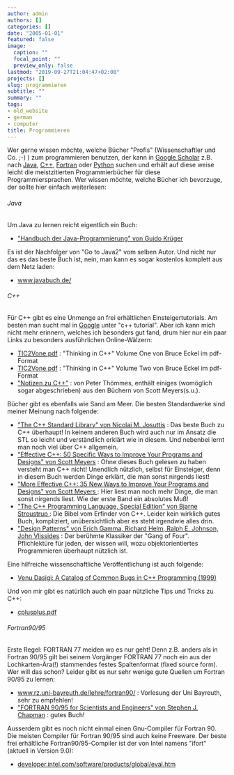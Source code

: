 ```yaml
---
author: admin
authors: []
categories: []
date: "2005-01-01"
featured: false
image:
  caption: ""
  focal_point: ""
  preview_only: false
lastmod: "2019-09-27T21:04:47+02:00"
projects: []
slug: programmieren
subtitle: ""
summary: ""
tags:
- old_website
- german
- computer
title: Programmieren
---
```

<p> Wer gerne wissen möchte, welche Bücher "Profis" (Wissenschaftler und Co. ;-) ) zum 
programmieren benutzen, der kann in <a href="http://scholar.google.com/" >Google Scholar</a> z.B. nach 
<a href="http://scholar.google.com/scholar?q=Java&amp;amp;hl=en&amp;lr=&amp;btnG=Search" >Java</a>, 
<a href="http://scholar.google.com/scholar?q=C%2B%2B&amp;hl=en&amp;lr=&amp;btnG=Search" >C++</a>, 
<a href="http://scholar.google.com/scholar?q=Fortran&amp;hl=en&amp;lr=&amp;btnG=Search" >Fortran</a> oder 
<a href="http://scholar.google.com/scholar?q=Python&amp;hl=en&amp;lr=&amp;btnG=Search" >Python</a> suchen 
und erhält auf diese weise leicht die meistzitierten Programmierbücher für diese Programmiersprachen. 
Wer wissen möchte, welche Bücher ich bevorzuge, der sollte hier einfach weiterlesen: </p>

<h6>Java</h6>
<p>Um Java zu lernen reicht eigentlich ein Buch:</p>
<ul>
<li><a href="http://www.amazon.de/exec/obidos/ASIN/3827322014/guidokruegerfreie/302-7208934-0117615">
"Handbuch der Java-Programmierung" von Guido Krüger</a></li>
</ul>
<p>Es ist der Nachfolger von "Go to Java2" vom selben Autor. Und nicht nur das es
das beste Buch ist, nein, man kann es sogar kostenlos komplett aus dem Netz
laden:</p>
<ul>
<li><a href="http://www.javabuch.de/">www.javabuch.de/</a></li>
</ul>

<h6>C++</h6>
<p>Für C++ gibt es eine Unmenge an frei erhältlichen Einsteigertutorials. Am
besten man sucht mal in <a href="http://www.google.de/">Google</a> unter "c++
tutorial". Aber ich kann mich nicht mehr erinnern, welches ich besonders gut 
fand, drum hier nur ein paar Links zu besonders ausführlichen Online-Wälzern:
</p>
<ul>
<li><a href="usefulthings/tic2vone.pdf">TIC2Vone.pdf</a> : "Thinking in C++" 
Volume One von Bruce Eckel im pdf-Format</li>
<li><a href="usefulthings/tic2vtwo.pdf">TIC2Vone.pdf</a> : "Thinking in C++" 
Volume Two von Bruce Eckel im pdf-Format</li> 
<li><a href="http://www.notes-about-cpp.com/book.html">"Notizen zu C++"</a> : von Peter
Thömmes, enthält einiges (womöglich sogar abgeschrieben) aus den Büchern von
Scott Meyers(s.u.).</li>
</ul>

<p> Bücher gibt es ebenfalls wie Sand am Meer. Die besten Standardwerke 
sind meiner Meinung nach folgende:</p>

<ul>
<li><a href="http://www.amazon.de/exec/obidos/ASIN/0201379260/
qid=1077834223/sr=2-5/ref=sr_aps_prod_5_2/302-5723593-8228013">
"The C++ Standard Library" von Nicolai M. Josuttis</a> : Das beste Buch zu C++ 
überhaupt! In keinem anderen Buch wird auch nur im Ansatz die STL so leicht
und verständlich erklärt wie in diesem. Und nebenbei lernt man noch viel über
C++ allgemein.</li>
<li><a href="http://www.amazon.de/exec/obidos/ASIN/0201924889/
qid=1077835002/sr=2-1/ref=sr_2_11_1/302-5723593-8228013">
"Effective C++: 50 Specific Ways to Improve Your Programs and Designs"
von Scott Meyers</a> : Ohne dieses Buch gelesen zu haben versteht man C++
nicht! Unendlich nützlich, selbst für Einsteiger, denn in diesem Buch werden
Dinge erklärt, die man sonst nirgends liest!</li>
<li><a href="http://www.amazon.de/exec/obidos/ASIN/020163371X/
qid=1077835002/sr=2-2/ref=sr_2_11_2/302-5723593-8228013">
"More Effective C++: 35 New Ways to Improve Your Programs and Designs"
von Scott Meyers
</a> : Hier liest man noch mehr Dinge, die man sonst nirgends liest. Wie der
erste Band ein absolutes Muß!</li>
<li><a href="http://www.amazon.de/exec/obidos/ASIN/0201700735/
qid=1077835693/sr=2-2/ref=sr_2_3_2/302-5723593-8228013">
"The C++ Programming Language, Special Edition" von Bjarne Stroustrup
</a> : Die Bibel vom Erfinder von C++. Leider kein wirklich gutes Buch,
kompliziert, unübersichtlich aber es steht irgendwie alles drin.</li>
<li><a href="http://www.amazon.de/exec/obidos/ASIN/0201633612/
qid=1077835970/sr=2-1/ref=sr_2_11_1/302-5723593-8228013">
"Design Patterns" von Erich Gamma, Richard Helm, Ralph E. Johnson, John
Vlissides</a> : Der berühmte Klassiker der "Gang of Four". Pflichlektüre 
für jeden, der wissen will, wozu objektorientiertes Programmieren 
überhaupt nützlich ist.</li>
</ul>

<p> Eine hilfreiche wissenschaftliche Veröffentlichung ist auch folgende:</p>
<ul>
<li><a href="http://citeseer.ist.psu.edu/dasigi99catalog.html">Venu Dasigi: A Catalog of Common Bugs in C++ Programming (1999)</a>
</li>
</ul>

<p>Und von mir gibt es natürlich auch ein paar nützliche Tips und Tricks zu C++:</p>
<ul>
<li><a href="documents/cplusplus.pdf">cplusplus.pdf</a>
</li>
</ul>

<h6>Fortran90/95</h6>
<p>Erste Regel: FORTRAN 77 meiden wo es nur geht! Denn z.B. 
anders als in Fortran 90/95 gilt bei seinem Vorgänger FORTRAN 77 noch ein aus
der Lochkarten-Ära(!) stammendes festes Spaltenformat (fixed source form).
Wer will das schon? Leider gibt es nur sehr wenige gute Quellen um Fortran 90/95 zu lernen:</p>
<ul>
<li><a href="http://www.rz.uni-bayreuth.de/lehre/fortran90/">
www.rz.uni-bayreuth.de/lehre/fortran90/</a> 
: Vorlesung der Uni Bayreuth, sehr zu empfehlen!</li>
<li><a href="http://www.amazon.de/exec/obidos/
ASIN/0070119384/qid=1077808372/sr=2-3/ref=sr_aps_prod_3_1/302-3453072-9080005">
"FORTRAN 90/95 for Scientists and Engineers"
von Stephen J. Chapman</a> : gutes Buch!</li>
</ul>
<p>Ausserdem gibt es noch nicht einmal einen Gnu-Compiler für Fortran 90. Die meisten Compiler
für Fortran 90/95 sind auch keine Freeware. Der beste frei erhältliche Fortran90/95-Compiler
ist der von Intel namens "ifort" (aktuell in Version 9.0):</p>
<ul>
<li><a href="http://developer.intel.com/software/products/global/eval.htm">
developer.intel.com/software/products/global/eval.htm</a></li>
</ul>